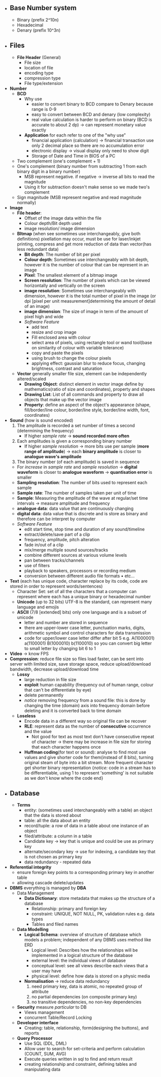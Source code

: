 - ## Base Number system
	- Binary (prefix 2^10n)
	- Hexadecimal 
	- Denary (prefix 10^3n)
- ## Files
	- **File Header** (General)
		- File size
		- location of file
		- encoding type
		- compression type
		- File type/extension
- **Number**
	- **BCD**
		- Why use
			- easier to convert binary to BCD compare to Denary because range is 0-9
			- easy to convert between BCD and denary (low complexity)
			- real value calculation is harder to perform on binary (BCD is accurate to about 2 dp) -> can represent monetary value exactly
		- **Application** for each refer to one of the "why use"
			- financial application (calculation)
			  -> financial transaction use only 2 decimal place so there are no accumulation error
			- electronic display
			  -> visual display only need to show digit
			- Storage of Date and Time in BIOS of a PC
	- Two complement (one's complement + 1)
	- One's complement (binary number from subtracting 1 from each binary digit in a binary number) 
		- MSB represent negative. if negative -> inverse all bits to read the magnitude
		- Using it for subtraction doesn't make sense so we made two's complement
	- Sign magnitude (MSB represent negative and read magnitude normally)
- **Image**
	- **File header**:
		- Offset of the image data within the file
		- Colour depth/Bit depth used
		- image resolution/ image dimension
	- **BItmap** (when see sometimes use interchangeably, give both definitions) pixellation may occur, must be use for laser/inkjet printing, compress and get more reduction of data than vector(has less redundant data)
		- **Bit depth**: The number of bit per pixel
		- **Colour depth**: Sometimes use interchangeably with bit depth, however it is the number of colour that can be represent in an image
		- **Pixel**: The smallest element of a bitmap image
		- **Screen resolution**: The number of pixels which can be viewed horizontally and vertically on the screen 
		- **image resolution**: Sometimes use interchangeably with dimension, however it is the total number of pixel in the image (or dpi [pixel per unit measurement]determining the amount of detail of an image)
		- **image dimension**: The size of image in term of the amount of pixel high and wide
		- *Software Feature*
			- add text
			- resize and crop image
			- Fill enclosed area with colour
			- select area of pixels, using rectangle tool or wand tool(base on similarity of colour with variable tolerance)
			- copy and paste the pixels
			- using brush to change the colour pixels
			- applying effect: gaussian blur to reduce focus, changing brightness, contrast and saturation
	- **Vector** generally smaller file size, element can be independently altered/scaled
		- **Drawing Object**: distinct element in vector image define by mathematics(ratio of size and coordinates), property and shapes
		- **Drawing List**: List of all commands and property to draw all objects that make up the vector image
		- **Property**: define an aspect of the object's appearance (shape, fill/border/line colour, border/line style, border/line width, font, coordinates)
- **Sound** (how is sound encoded)
	1. The amplitude is recorded a set number of times a second (determining the frequency)
		- If higher *sample rate*
		  -> **sound recorded more often**
	2. Each amplitudes is given a corresponding binary number
		- If higher *sample resolution*
		  -> more bits use per sample (**more range of amplitude**)
		  -> each **binary amplitude** is closer to **analogue wave's amplitude**
	3. The binary number (of each amplitude) is saved in sequence
	- For *increase* in *sample rate* and *sample resolution*
	  -> **digital waveform** is closer to **analogue waveform**
	  -> **quantisation error** is smaller
	- **Sampling resolution**: The number of bits used to represent each sample
	- **Sample rate**: The number of samples taken per unit of time
	- **Sample**: Measuring the amplitude of the wave at regular/set time intervals -> measure amplitude and frequency 
	- **analogue data**: data value that are continuously changing
	- **digital data**: data value that is discrete and is store as binary and therefore can be interpret by computer
	-  *Software Feature*
		- edit start time, stop time and duration of any sound/timeline
		- extract/delete/save part of a clip
		- frequency, amplitude, pitch alteration
		- fade in/out of a clip
		- mix/merge multiple sound sources/tracks
		- combine different sources at various volume levels
		- pan between tracks/channels
		- use of filters
		- playback to speakers, processors or recording medium
		- conversion between different audio file formats
• etc... 
- **Text** (each has unique code, character replace by its code, code are stored in order to represent words/sentences)
	- Character Set: set of all the characters that a computer can represent where each has a unique binary or hexadecimal number
	- **Unicode** (up to 32 bits) UTF-8 is the standard, can represent many language and emojis 
	- **ASCII** (7/8 [extended] bits) only one language and is a subset of unicode
		- letter and number are stored in sequence
		- there are upper-lower case letter, punctuation marks, digits, arithmetic symbol and control characters for data transmission
		- code for upper/lower case letter differ after bit 5 e.g. A(1000001) a(1100001) B(1000010) b(1100010) so you can convert big letter to small letter by changing bit 6 to 1
- **Video** -> know FPS
- **Compression**: reduce file size so files load faster, can be sent into server with limited size, save storage space, reduce upload/download bandwidth, decrease upload/download time
	- **Lossy**
		- large reduction in file size
		- **exploit** human capability (frequency out of human range, colour that can't be differentiate by eye)
		- delete permanently
		- *notice* removing frequency from a sound file: this is done by changing the time (domain) axis into frequency domain before deleting and it is converted back to time domain
	- **Loseless**
		- Encode data in a different way so original file can be recover
		- **RLE**: represent data as the number of **consecutive** occurrence and the value
			- Not good for text as most text don't have consecutive repeat of character -> there may be increase in file size for storing that each character happens once
		- **Huffman coding**(for text or sound): analyse to find most use values and give shorter code for them(instead of 8 bits), turning original steam of byte into a bit stream. More frequent character get shorter binary representation {*notice:* code in a stream has to be differentiable, using 1 to represent 'something' is not suitable as we don't know where the code end}
- ## Database
	- **Terms**
		- entity: (sometimes used interchangeably with a table) an object that the data is stored about
		- table: all the data about an entity
		- record/tuple: a row of data in a table about one instance of an object
		- filed/attribute: a column in a table
		- Candidate key -> key that is unique and could be use as primary key
		- alternate/secondary key -> use for indexing, a candidate key that is not chosen as primary key
		- data redundancy - repeated data
- **Referential integrity**
	- ensure foreign key points to a corresponding primary key in another table
	- allowing cascade delete/updates
- **DBMS** everything is managed by **DBA**
	- Data Management
		- **Data Dictionary**: store metadata that makes up the structure of a database
			- Relationship: primary and foreign key
			- constraint: UNIQUE, NOT NULL, PK, validation rules e.g. data types
			- Tables and filed names
	- **Data Modelling**
		- **Logical Schema**: overview of structure of database which models a problem; independent of any DBMS uses method like ERD
			- Logical level: Describes how the relationships will be implemented in a logical structure of the database
			- external level: the individual views of database
			- conceptual level: see all views describe each views that a user may have
			- physical level: define how data is stored on a physic media
		- **Normalisation** -> reduce data redundancy
			1. need primary key, data is atomic, no repeated group of attribute
			2. no partial dependencies (on composite primary key)
			3. no transitive dependencies, no non-key dependencies
	- **Security** measure *particular* to DB
		- Views management
		- concurrent Table/Record Locking
	- **Developer interface**
		- Creating: table, relationship, form(designing the buttons), and reports
	- **Query Processor**
		- Use SQL (DDL, DML)
		- Allow user to search for set-criteria and perform calculation (COUNT, SUM, AVG)
		- Execute queries written in sql to find and return result
		- creating relationship and constraint, defining tables and manipulating data
